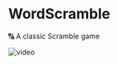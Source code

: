 # WordScramble
🔠 A classic Scramble game

![video](https://user-images.githubusercontent.com/56264829/178065472-bd222ba9-b491-4ca4-a17e-b4ff722d0a19.gif)


